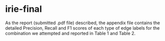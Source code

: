 # irie-final

As the report (submitted .pdf file) described, the appendix file contains the detailed Precision, Recall and F1 scores of each type of edge labels for the combination we attempted and reported in Table 1 and Table 2.
